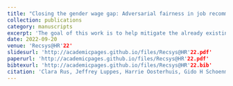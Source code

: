 ```yaml
---
title: "Closing the gender wage gap: Adversarial fairness in job recommendation"
collection: publications
category: manuscripts
excerpt: 'The goal of this work is to help mitigate the already existing gender wage gap by supplying unbiased job recommendations based on resumes from job seekers. We employ a generative adversarial network to remove gender bias from word2vec representations.'
date: 2022-09-20
venue: 'Recsys@HR'22'
slidesurl: 'http://academicpages.github.io/files/Recsys@HR'22.pdf'
paperurl: 'http://academicpages.github.io/files/Recsys@HR'22.pdf'
bibtexurl: 'http://academicpages.github.io/files/Recsys@HR'22.bib'
citation: 'Clara Rus, Jeffrey Luppes, Harrie Oosterhuis, Gido H Schoenmacker'
---
```


